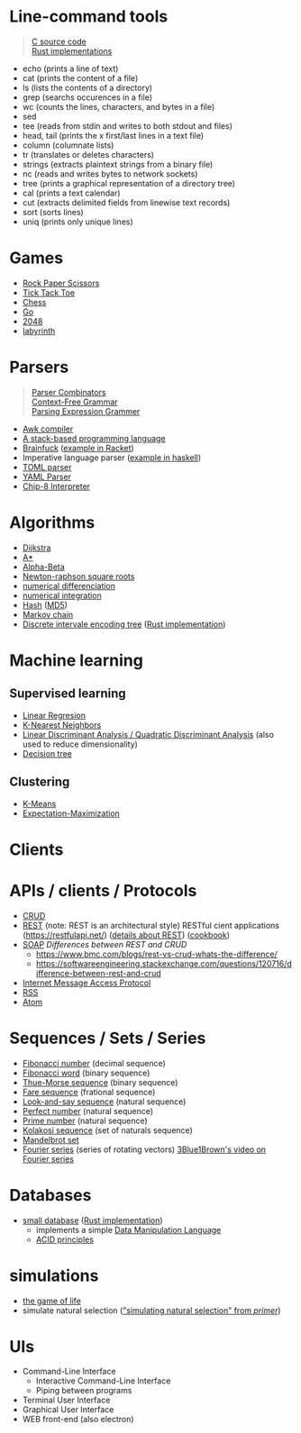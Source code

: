 # Line-command tools
> [C source code](http://git.savannah.gnu.org/cgit/coreutils.git/tree/src)  
> [Rust implementations](https://github.com/uutils)
* echo (prints a line of text)
* cat (prints the content of a file)
* ls (lists the contents of a directory)
* grep (searchs occurences in a file)
* wc (counts the lines, characters, and bytes in a file)
* sed 
* tee (reads from stdin and writes to both stdout and files)
* head, tail (prints the x first/last lines in a text file)
* column (columnate lists)
* tr (translates or deletes characters)
* strings (extracts plaintext strings from a binary file)
* nc (reads and writes bytes to network sockets)
* tree (prints a graphical representation of a directory tree)
* cal (prints a text calendar)
* cut (extracts delimited fields from linewise text records)
* sort (sorts lines)
* uniq (prints only unique lines)

# Games
* [Rock Paper Scissors](https://en.wikipedia.org/wiki/Rock%E2%80%93paper%E2%80%93scissors)
* [Tick Tack Toe](https://en.wikipedia.org/wiki/Tic-tac-toe)
* [Chess](https://en.wikipedia.org/wiki/Chess)
* [Go](https://en.wikipedia.org/wiki/Go_(game))
* [2048](https://en.wikipedia.org/wiki/2048_(video_game))
* [labyrinth](https://en.wikipedia.org/wiki/Labyrinth_(paper-and-pencil_game))

# Parsers
> [Parser Combinators](https://en.wikipedia.org/wiki/Parser_combinator)  
> [Context-Free Grammar](https://en.wikipedia.org/wiki/Context-free_grammar)  
> [Parsing Expression Grammer](https://en.wikipedia.org/wiki/Parsing_expression_grammar)  
* [Awk compiler](https://en.wikipedia.org/wiki/AWK)
* [A stack-based programming language](https://en.wikipedia.org/wiki/Stack-oriented_programming)
* [Brainfuck](https://en.wikipedia.org/wiki/Brainfuck) ([example in Racket](https://beautifulracket.com/bf/intro.html))
* Imperative language parser ([example in haskell](https://wiki.haskell.org/Parsing_a_simple_imperative_language))
* [TOML parser](https://en.wikipedia.org/wiki/Toml)
* [YAML Parser](https://en.wikipedia.org/wiki/YAML)
* [Chip-8 Interpreter](http://devernay.free.fr/hacks/chip8/C8TECH10.HTM#0.0)

# Algorithms
* [Dijkstra](https://en.wikipedia.org/wiki/Dijkstra%27s_algorithm)
* [A\*](https://en.wikipedia.org/wiki/A*_search_algorithm)
* [Alpha-Beta](https://en.wikipedia.org/wiki/Alpha%E2%80%93beta_pruning)
* [Newton-raphson square roots](https://en.wikipedia.org/wiki/Newton's_method)
* [numerical differenciation](https://en.wikipedia.org/wiki/Numerical_differentiation)
* [numerical integration](https://en.wikipedia.org/wiki/Numerical_integration)
* [Hash](https://en.wikipedia.org/wiki/Hash_function) ([MD5](https://en.wikipedia.org/wiki/MD5))
* [Markov chain](https://en.wikipedia.org/wiki/Markov_chain)
* [Discrete intervale encoding tree](http://web.engr.oregonstate.edu/~erwig/papers/Diet_JFP98.pdf) ([Rust implementation](https://bitbucket.org/nikhilm/rust-diet/src/default/src/diet.rs))

# Machine learning
## Supervised learning
* [Linear Regresion](https://en.wikipedia.org/wiki/Linear_regression)
* [K-Nearest Neighbors](https://en.wikipedia.org/wiki/K-nearest_neighbors_algorithm)
* [Linear Discriminant Analysis / Quadratic Discriminant Analysis](https://en.wikipedia.org/wiki/Linear_discriminant_analysis) (also used to reduce dimensionality)
* [Decision tree](https://en.wikipedia.org/wiki/Decision_tree_learning)
## Clustering
* [K-Means](https://en.wikipedia.org/wiki/K-means_clustering)
* [Expectation-Maximization](https://en.wikipedia.org/wiki/Expectation%E2%80%93maximization_algorithm)

# Clients

# APIs / clients / Protocols
* [CRUD](https://en.wikipedia.org/wiki/Create,_read,_update_and_delete)
* [REST](https://en.wikipedia.org/wiki/Representational_state_transfer) (note: REST is an architectural style)
  RESTful cient applications (<https://restfulapi.net/>) ([details about REST](https://roy.gbiv.com/untangled/2008/rest-apis-must-be-hypertext-driven)) ([cookbook](http://restcookbook.com/))
* [SOAP](https://en.wikipedia.org/wiki/SOAP)
  _Differences between REST and CRUD_  
  * <https://www.bmc.com/blogs/rest-vs-crud-whats-the-difference/>
  * <https://softwareengineering.stackexchange.com/questions/120716/difference-between-rest-and-crud>
* [Internet Message Access Protocol](https://en.wikipedia.org/wiki/Internet_Message_Access_Protocol)
* [RSS](https://en.wikipedia.org/wiki/RSS)
* [Atom](https://en.wikipedia.org/wiki/Atom_(Web_standard))

# Sequences / Sets / Series
* [Fibonacci number](https://en.wikipedia.org/wiki/Fibonacci_number) (decimal sequence)
* [Fibonacci word](https://en.wikipedia.org/wiki/Fibonacci_word) (binary sequence)
* [Thue-Morse sequence](https://en.wikipedia.org/wiki/Thue%E2%80%93Morse_sequence) (binary sequence)
* [Fare sequence](https://en.wikipedia.org/wiki/Farey_sequence) (frational sequence)
* [Look-and-say sequence](https://en.wikipedia.org/wiki/Look-and-say_sequence) (natural sequence)
* [Perfect number](https://en.wikipedia.org/wiki/Perfect_number) (natural sequence)
* [Prime number](https://en.wikipedia.org/wiki/Prime_number) (natural sequence)
* [Kolakosi sequence](https://en.wikipedia.org/wiki/Kolakoski_sequence) (set of naturals sequence)
* [Mandelbrot set](https://en.wikipedia.org/wiki/Mandelbrot_set)
* [Fourier series](https://en.wikipedia.org/wiki/Fourier_series) (series of rotating vectors)
  [3Blue1Brown's video on Fourier series](https://www.youtube.com/watch?v=r6sGWTCMz2k)  

# Databases
* [small database](http://birrell.org/andrew/papers/024-DatabasesPaper-SOSP.pdf) ([Rust implementation](http://nikhilism.com/post/2016/writing-simple-database-in-rust-part-1/))
  * implements a simple [Data Manipulation Language](https://en.wikipedia.org/wiki/Data_manipulation_language)
  * [ACID principles](https://en.wikipedia.org/wiki/ACID)

# simulations
* [the game of life](https://en.wikipedia.org/wiki/Conway%27s_Game_of_Life)
* simulate natural selection (["simulating natural selection" from _primer_](https://www.youtube.com/watch?v=0ZGbIKd0XrM))

# UIs
* Command-Line Interface
  * Interactive Command-Line Interface
  * Piping between programs
* Terminal User Interface
* Graphical User Interface
* WEB front-end (also electron)

